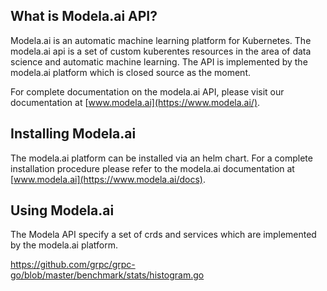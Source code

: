 ## What is Modela.ai API?

Modela.ai is an automatic machine learning platform for Kubernetes. The modela.ai api is a set
of custom kuberentes resources in the area of data science and automatic machine learning. 
The API is implemented by the modela.ai platform which is closed source as the moment. 

For complete documentation on the modela.ai API, please visit our documentation at [www.modela.ai](https://www.modela.ai/).

## Installing Modela.ai

The modela.ai platform can be installed via an helm chart. For a complete installation procedure
please refer to the modela.ai documentation at [www.modela.ai](https://www.modela.ai/docs).

## Using Modela.ai

The Modela API specify a set of crds and services which are implemented by the modela.ai platform. 

https://github.com/grpc/grpc-go/blob/master/benchmark/stats/histogram.go


                              
                                    
                               